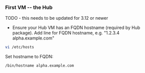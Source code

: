 ### First VM -- the Hub

TODO - this needs to be updated for 3.12 or newer

- Ensure your Hub VM has an FQDN hostname (required by Hub package).
Add line for FQDN hostname, e.g. "1.2.3.4 alpha.example.com"

```bash
vi /etc/hosts
```
Set hostname to FQDN:

```bash
/bin/hostname alpha.example.com
```
